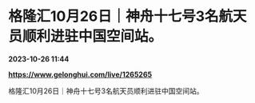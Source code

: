 # 格隆汇10月26日｜神舟十七号3名航天员顺利进驻中国空间站。

**2023-10-26 11:44**

**https://www.gelonghui.com/live/1265265**

格隆汇10月26日｜神舟十七号3名航天员顺利进驻中国空间站。